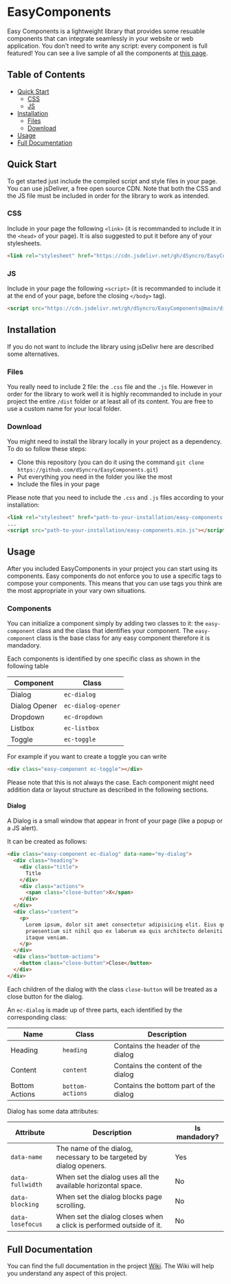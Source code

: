 # EasyComponents
Easy Components is a lightweight library that provides some resuable components that can integrate seamlessly in your website or web application. You don't need to write any script: every component is full featured! You can see a live sample of all the components at [this page](https://dsyncro.github.io/EasyComponents/sample).

## Table of Contents
* [Quick Start](#quick-start)
	+ [CSS](#css)
	+ [JS](#js)
* [Installation](#installation)
	+ [Files](#files)
	+ [Download](#download)
* [Usage](#usage)
* [Full Documentation](#full-documentation)

## Quick Start
To get started just include the compiled script and style files in your page. You can use jsDeliver, a free open source CDN. Note that both the CSS and the JS file must be included in order for the library to work as intended.

### CSS
Include in your page the following `<link>` (it is recommanded to include it in the `<head>` of your page).
It is also suggested to put it before any of your stylesheets.
```html
<link rel="stylesheet" href="https://cdn.jsdelivr.net/gh/dSyncro/EasyComponents@main/dist/easy-components.min.css" crossorigin="anonymous">
```

### JS
Include in your page the following `<script>` (it is recommanded to include it at the end of your page, before the closing `</body>` tag).
```html
<script src="https://cdn.jsdelivr.net/gh/dSyncro/EasyComponents@main/dist/easy-components.min.js" crossorigin="anonymous"></script>
```

## Installation
If you do not want to include the library using jsDelivr here are described some alternatives.

### Files
You really need to include 2 file: the `.css` file and the `.js` file. However in order for the library to work well it is highly recommanded to include in your project the entire `/dist` folder or at least all of its content. You are free to use a custom name for your local folder.

### Download
You might need to install the library locally in your project as a dependency. To do so follow these steps:
- Clone this repository (you can do it using the command `git clone https://github.com/dSyncro/EasyComponents.git`)
- Put everything you need in the folder you like the most
- Include the files in your page

Please note that you need to include the `.css` and `.js` files according to your installation:

```html
<link rel="stylesheet" href="path-to-your-installation/easy-components.min.css">
...
<script src="path-to-your-installation/easy-components.min.js"></script>
```

## Usage

After you included EasyComponents in your project you can start using its components. Easy components do not enforce you to use a specific tags to compose your components. This means that you can use tags you think are the most appropriate in your vary own situations.

### Components
You can initialize a component simply by adding two classes to it: the `easy-component` class and the class that identifies your component.
The `easy-component` class is the base class for any easy component therefore it is mandadory.

Each components is identified by one specific class as shown in the following table

| Component | Class |
|---|---|
| Dialog | `ec-dialog` |
| Dialog Opener | `ec-dialog-opener` |
| Dropdown | `ec-dropdown` |
| Listbox | `ec-listbox` |
| Toggle | `ec-toggle` |

For example if you want to create a toggle you can write
```html
<div class="easy-component ec-toggle"></div>
```

Please note that this is not always the case. Each component might need addition data or layout structure as described in the following sections.

#### Dialog

A Dialog is a small window that appear in front of your page (like a popup or a JS alert).

It can be created as follows:

```html
<div class="easy-component ec-dialog" data-name="my-dialog">
  <div class="heading">
    <div class="title">
      Title
    </div>
    <div class="actions">
      <span class="close-button">X</span>
    </div>
  </div>
  <div class="content">
    <p>
      Lorem ipsum, dolor sit amet consectetur adipisicing elit. Eius quod, at adipisci, officiis
      praesentium sit nihil quo ex laborum ea quis architecto deleniti impedit sapiente molestiae hic est
      itaque veniam.
    </p>
  </div>
  <div class="bottom-actions">
    <button class="close-button">Close</button>
  </div>
</div>
```

Each children of the dialog with the class `close-button` will be treated as a close button for the dialog.

An `ec-dialog` is made up of three parts, each identified by the corresponding class:

| Name | Class | Description |
| --- | --- | --- |
| Heading | `heading` | Contains the header of the dialog |
| Content | `content` | Contains the content of the dialog |
| Bottom Actions | `bottom-actions` | Contains the bottom part of the dialog |

Dialog has some data attributes:

| Attribute | Description | Is mandadory? |
| --- | --- | --- |
| `data-name` | The name of the dialog, necessary to be targeted by dialog openers. | Yes |
| `data-fullwidth` | When set the dialog uses all the available horizontal space. | No |
| `data-blocking` | When set the dialog blocks page scrolling. | No |
| `data-losefocus` | When set the dialog closes when a click is performed outside of it. | No |


## Full Documentation
You can find the full documentation in the project [Wiki](https://github.com/dSyncro/EasyComponents/Wiki). The Wiki will help you understand any aspect of this project.
